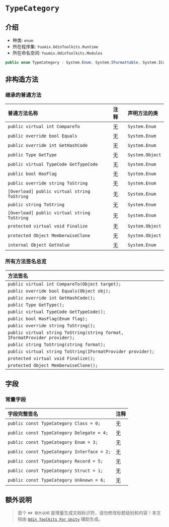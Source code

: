 ﻿# `TypeCategory`

## 介绍

- 种类: `enum`
- 所在程序集: `Yuumix.OdinToolkits.Runtime`
- 所在命名空间: `Yuumix.OdinToolkits.Modules`

``` csharp
public enum TypeCategory : System.Enum, System.IFormattable, System.IComparable, System.IConvertible
```

## 非构造方法

### 继承的普通方法

| 普通方法名称 | 注释 | 声明方法的类 |
| :--- | :--- | :--- |
| `public virtual int CompareTo` | 无 | `System.Enum` |
| `public override bool Equals` | 无 | `System.Enum` |
| `public override int GetHashCode` | 无 | `System.Enum` |
| `public Type GetType` | 无 | `System.Object` |
| `public virtual TypeCode GetTypeCode` | 无 | `System.Enum` |
| `public bool HasFlag` | 无 | `System.Enum` |
| `public override string ToString` | 无 | `System.Enum` |
| `[Overload] public virtual string ToString` | 无 | `System.Enum` |
| `public string ToString` | 无 | `System.Enum` |
| `[Overload] public virtual string ToString` | 无 | `System.Enum` |
| `protected virtual void Finalize` | 无 | `System.Object` |
| `protected Object MemberwiseClone` | 无 | `System.Object` |
| `internal Object GetValue` | 无 | `System.Enum` |

### 所有方法签名总览

| 方法签名 |
| :--- | 
| `public virtual int CompareTo(Object target);` |
| `public override bool Equals(Object obj);` |
| `public override int GetHashCode();` |
| `public Type GetType();` |
| `public virtual TypeCode GetTypeCode();` |
| `public bool HasFlag(Enum flag);` |
| `public override string ToString();` |
| `public virtual string ToString(string format, IFormatProvider provider);` |
| `public string ToString(string format);` |
| `public virtual string ToString(IFormatProvider provider);` |
| `protected virtual void Finalize();` |
| `protected Object MemberwiseClone();` |

## 字段

### 常量字段

| 字段完整签名 | 注释 |
| :--- | :--- |
| `public const TypeCategory Class = 0;` | 无 |
| `public const TypeCategory Delegate = 4;` | 无 |
| `public const TypeCategory Enum = 3;` | 无 |
| `public const TypeCategory Interface = 2;` | 无 |
| `public const TypeCategory Record = 5;` | 无 |
| `public const TypeCategory Struct = 1;` | 无 |
| `public const TypeCategory Unknown = 6;` | 无 |

## 额外说明

> 首个 `## 额外说明` 是增量生成文档标识符，请勿修改标题级别和内容！本文档由 [`Odin Toolkits For Unity`](https://github.com/yuumixcode/OdinToolkits-For-Unity) 辅助生成。
